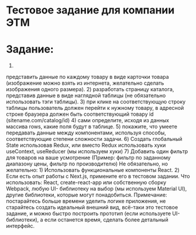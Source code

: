 # Тестовое задание для компании ЭТМ

# Задание:
1)
представить данные по каждому товару в виде карточки товара (изображение
можно взять из интернета, желательно сделать изображения одного размера).
2)
разработать страницу каталога, представив данные в виде наглядной таблицы
(не обязательно использовать тэги таблицы).
3)
при клике на соответствующую строку таблицы пользователь должен перейти к
нужному товару, в адресной строке браузера должен быть соответствующий
товару id (sitename.com/catalog/id)
4)
сами определите, исходя из данных массива rows, какие поля будут в таблице.
5)
покажите, что умеете передавать данные между компонентами, используя
способы, соответствующие степени сложности задачи.
6)
Создать глобальный State использовав Redux, или вместо Redux использовать
хуки useContext, useReducer (мы используем хуки)
7)
Добавить один фильтр для товаров на ваше усмотрение (Пример: фильтр по
заданному диапазону цены, фильтр по производителю)
Не обязательно, но желательно:
1)
Использовать функциональные компоненты React.
2)
Если есть опыт работы с Next.js, примените его в тестовом задании.
Что использовать: React, create-react-app или собственную сборку Webpack, любую UI-
библиотеку на выбор (мы используем Material UI), другие библиотеки, которые могут
понадобиться.
Примечание: постарайтесь больше времени уделить логике приложения, не
старайтесь создать идеальный внешний вид, всё-таки это тестовое задание, и можно
быстро построить прототип (если используете UI-библиотеки), а если останется время,
сделать более детальный интерфейс.

